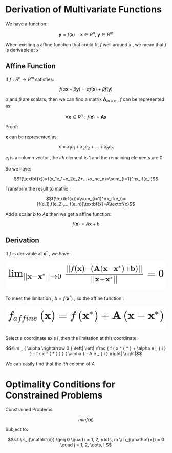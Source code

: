 # Derivation of Multivariate Functions
We have a function:

$$\textbf{y}=f\left(\textbf{x}\right) \quad \textbf{x} \in R^{n}, \ \textbf{y} \in R^{m}$$

When existing a affine function that could fit $f$ well around $x$ , we mean that $f$ is derivable at $x$

## Affine Function
If $f:R^{n}\rightarrow R^{m}$ satisfies:

$$f\left(\alpha\textbf{x}+\beta\textbf{y}\right)=\alpha f\left(\textbf{x}\right)+\beta f\left(\textbf{y}\right)$$

$\alpha$ and $\beta$ are scalars, then we can find a matrix $\textbf{A}_{m\times n}$ , $f$ can be represented as:

$$\forall \textbf{x} \in R^n : f\left(\textbf{x}\right)=\textbf{A}\textbf{x}$$

Proof:

$\textbf{x}$ can be represented as:

$$\textbf{x}=x_1e_1+x_2e_2+...+x_ne_n$$

$e_i$ is a column vector ,the $ith$
 element is $1$ and the remaining elements are $0$ 

 So we have:

 $$f(\textbf{x})=f(x_1e_1+x_2e_2+...+x_ne_n)=\sum_{i=1}^nx_if(e_i)$$

 Transform the result to matrix :

 $$f(\textbf{x})=\sum_{i=1}^nx_if(e_i)=[f(e_1),f(e_2),...,f(e_n)]\textbf{x}=A\textbf{x}$$

Add a scalar $b$ to $A\textbf{x}$ then we get a affine function:

$$f(\textbf{x})=A\textbf{x}+b$$

## Derivation

If $f$ is derivable at $\textbf{x}^*$ , we have:



![alt text](../../assets/MarkdownImg/image-52.png)

To meet the limitation , $b=f(\textbf{x}^*)$ , so the affine function :

![alt text](../../assets/MarkdownImg/image-51.png)

Select a coordinate axis $i$ ,then the limitation at this coordinate:

$$\lim _ { \alpha \rightarrow 0 } \left| \left| \frac { f ( x ^ { * } + \alpha e _ { i } ) - f ( x ^ { * } ) } { \alpha } - A e _ { i } \right| \right|$$

We can easily find that the $ith$ colomn of $A$


# Optimality Conditions for Constrained Problems

Constrained Problems:

$$minf(\textbf{x})$$

Subject to:

$$s.t.\ s_i(\mathbf{x}) \geq 0 \quad i = 1, 2, \dots, m \\
h_j(\mathbf{x}) = 0 \quad j = 1, 2, \dots, l
$$











